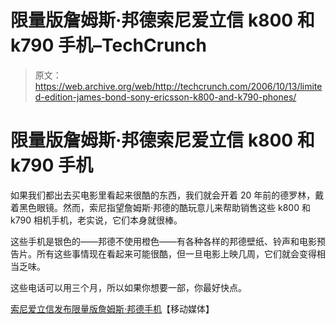 # 限量版詹姆斯·邦德索尼爱立信 k800 和 k790 手机–TechCrunch

> 原文：<https://web.archive.org/web/http://techcrunch.com/2006/10/13/limited-edition-james-bond-sony-ericsson-k800-and-k790-phones/>

# 限量版詹姆斯·邦德索尼爱立信 k800 和 k790 手机

如果我们都出去买电影里看起来很酷的东西，我们就会开着 20 年前的德罗林，戴着黑色眼镜。然而，索尼指望詹姆斯·邦德的酷玩意儿来帮助销售这些 k800 和 k790 相机手机，老实说，它们本身就很棒。

这些手机是银色的——邦德不使用橙色——有各种各样的邦德壁纸、铃声和电影预告片。所有这些事情现在看起来可能很酷，但一旦电影上映几周，它们就会变得相当乏味。

这些电话可以用三个月，所以如果你想要一部，你最好快点。

[索尼爱立信发布限量版詹姆斯·邦德手机](https://web.archive.org/web/20201125145455/http://www.mobiledia.com/news/52304.html)【移动媒体】
